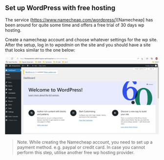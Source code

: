 

## Set up WordPress with free hosting 

The service (https://www.namecheap.com/wordpress/)[Namecheap] has been around for quite some time and offers a free trial of 30 days wp hosting. 

Create a namecheap account and choose whatever settings for the wp site. After the setup, log in to *wpadmin* on the site
and you should have a site that looks similar to the one below: 

![WordPress on Namecheap](images/namecheap_wp_site_20230313.png)

> Note. While creating the Namecheap account, you need to set up a payment method. e.g. paypal or credit card. In case you cannot perform this step, utilise another free wp hosting provider.

